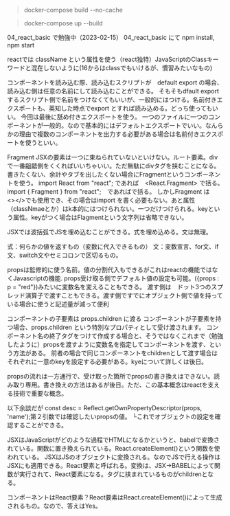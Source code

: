 >docker-compose build --no-cache

>docker-compose up --build

04_react_basic で勉強中（2023-02-15）
04_react_basic にて npm install, npm start

reactでは className という属性を使う（react独特）JavaScriptのClassキーワードと混在しないように(16からはclassでもいけるが、慣習みたいなもの)

コンポーネントを読み込む際、読み込むスクリプトが　default export の場合、読み込む側は任意の名前にして読み込むことができる。
そもそもdfault export するスクリプト側で名前をつけなくてもいいが、一般的にはつける。名前付きエクスポートも、英知した時点でexport とすれば読み込める。どっち使ってもいい。
今回は最後に舐め付きエクスポートを使う。
一つのファイルに一つのコンポーネントが一般的。なので基本的にはデフォルトエクスポートでいい。なんらかの理由で複数のコンポーネントを出力する必要がある場合は名前付きエクスポートを使うといい。

Fragment
JSXの要素は一つに束ねられていないといけない。ルート要素。divで一番齟齬側をくくればいいちゃいい。ただ無駄にdivタグを挟むことになる。書きたくない、余計やタブを出したくない場合にFragmentというコンポーネントを使う。
import React from "react"; であれば　<React.Fragment> で括る。　import { Fragment } from "react";　であれば<Fragment>で括る。
しかしFragment は　<></>でも使用でき、その場合はimport を書く必要もない。あと属性（classNmaeとか）はk本的にはつけられない。一つだけつけられる。keyという属性。keyがつく場合はFlagmentという文字列は省略できない。

JSXでは波括弧でJSを埋め込むことができる。式を埋め込める。文は無理。

式：何らかの値を返すもの（変数に代入できるもの）
文：変数宣言、for文、if文、switch文やセミコロンで区切るもの。

propsは監修的に使う名前。値の分割代入もできるがこれはreactの機能ではなくJavascriptの機能.
props受け取る側でデフォルト値の設定も可能。({props : p = "red"})みたいに変数名を変えることもできる。
渡す側は　ドット3つのスプレッド演算子で渡すこともできる。渡す側ですでにオブジェクト側で値を持っている場合に使うと記述量が減って便利

コンポーネントの子要素は props.children に渡る
コンポーネントが子要素を持つ場合、props.children という特別なプロパティとして受け渡されます。
コンポーネント名の終了タグをつけて作成する場合と、そうではなくこれまで（勉強したように）propsを渡すように変数名を指定してコンポーネントを渡す、という方法がある。
前者の場合で同じコンポーネントをchildrenとして渡す場合はそれぞれに一意のkeyを設定する必要がある。kyeについて詳しくは後日。

propsの流れは一方通行で、受け取った箇所でpropsの書き換えはできない。読み取り専用。書き換えの方法はあるが後日。ただ、この基本概念はreactを支える技術で重要な概念。

以下余談だが
const desc = Reflect.getOwnPropertyDescriptor(props, 'name');第２引数では確認したいpropsの値。
└これでオブジェクトの設定を確認することができる。


JSXはJavaScriptがどのような過程でHTMLになるかというと、babelで変換されている。関数に置き換えられている。React.createElement()という関数を使われている。
JSXはJSのオブジェクトに変換される。なのでJSで行える操作はJSXにも適用できる。React要素と呼ばれる。変換は、JSX→BABELによって関数が実行されて、React要素になる。タグに挟まれているものがchildrenとなる。

コンポーネントはReact要素？React要素はReact.createElement()によって生成されるもの。なので、答えはYes。
